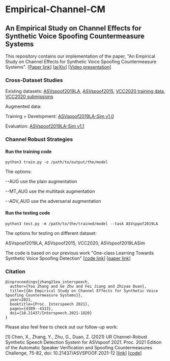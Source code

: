 # Empirical-Channel-CM

## An Empirical Study on Channel Effects for Synthetic Voice Spoofing Countermeasure Systems
This repository contains our implementation of the paper, "An Empirical Study on Channel Effects for Synthetic Voice Spoofing Countermeasure Systems".
[[Paper link](https://www.isca-speech.org/archive/interspeech_2021/zhang21ea_interspeech.html)] [[arXiv](https://arxiv.org/pdf/2104.01320.pdf)] [[Video presentation](https://www.youtube.com/watch?v=t6qtehKer6w)] 

### Cross-Dataset Studies
Existing datasets:
[ASVspoof2019LA](https://datashare.ed.ac.uk/handle/10283/3336),
[ASVspoof2015](https://datashare.ed.ac.uk/handle/10283/853),
[VCC2020 training data](https://zenodo.org/record/4345689#.YVp3UlNKgt0),
[VCC2020 submissions](https://zenodo.org/record/4433173)


Augmented data:

Training + Development: [ASVspoof2019LA-Sim v1.0](https://zenodo.org/record/5548622) 

Evaluation: [ASVspoof2019LA-Sim v1.1](https://zenodo.org/record/5794671)

###  Channel Robust Strategies

#### Run the training code
```
python3 train.py -o /path/to/output/the/model
```
The options:

--AUG use the plain augmentation

--MT_AUG use the multitask augmentation

--ADV_AUG use the adversarial augmentation

#### Run the testing code
```
python3 test.py -m /path/to/the/trained/model --task ASVsppof2019LA
```
The options for testing on different dataset:

ASVspoof2019LA, ASVspoof2015, VCC2020, ASVspoof2019LASim

The code is based on our previous work "One-class Learning Towards Synthetic Voice Spoofing Detection" [[code link](https://github.com/yzyouzhang/AIR-ASVspoof)] [[paper link](https://ieeexplore.ieee.org/document/9417604)]


### Citation
```
@inproceedings{zhang21ea_interspeech,
  author={You Zhang and Ge Zhu and Fei Jiang and Zhiyao Duan},
  title={{An Empirical Study on Channel Effects for Synthetic Voice Spoofing Countermeasure Systems}},
  year=2021,
  booktitle={Proc. Interspeech 2021},
  pages={4309--4313},
  doi={10.21437/Interspeech.2021-1820}
}
```

Please also feel free to check out our follow-up work:

[1] Chen, X., Zhang, Y., Zhu, G., Duan, Z. (2021) UR Channel-Robust Synthetic Speech Detection System for ASVspoof 2021. Proc. 2021 Edition of the Automatic Speaker Verification and Spoofing Countermeasures Challenge, 75-82, doi: 10.21437/ASVSPOOF.2021-12 [[link](https://www.isca-speech.org/archive/pdfs/asvspoof_2021/chen21_asvspoof.pdf)] [[code](https://github.com/yzyouzhang/ASVspoof2021_AIR)]
